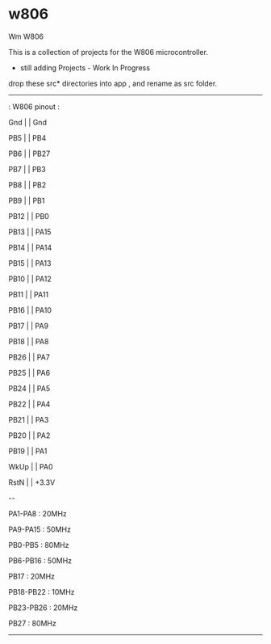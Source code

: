 # w806
Wm W806

This is a collection of projects for the W806 microcontroller.

- still adding Projects - Work In Progress

drop these src* directories into app , and rename as src folder.

---

  : W806 pinout :

Gnd	|    | Gnd

 PB5 |   | PB4
 
 PB6 |   | PB27

PB7	|    | PB3

 PB8 |   | PB2
 
 PB9 |    | PB1
 
PB12 |    | PB0

PB13 |   | PA15

PB14 |   | PA14

PB15 |   | PA13

PB10 |   | PA12

PB11 |   | PA11

PB16 |   | PA10

PB17 |   | PA9

PB18 |   | PA8

PB26 |   | PA7  

PB25 |   | PA6

PB24 |   | PA5

PB22 |   | PA4

PB21 |   | PA3

PB20 |   | PA2

PB19 |   | PA1

 WkUp |   | PA0

 RstN |    | +3.3V

--

PA1-PA8 :	  20MHz

PA9-PA15 : 50MHz

PB0-PB5 :	80MHz

PB6-PB16 : 50MHz

PB17 :	  20MHz 

PB18-PB22 :   10MHz

PB23-PB26 :  20MHz

PB27 :	80MHz

---
